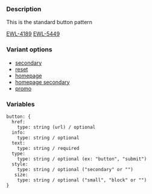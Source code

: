 ### Description
This is the standard button pattern

[EWL-4189](https://issues.ama-assn.org/browse/EWL-4189)
[EWL-5449](https://issues.ama-assn.org/browse/EWL-5449)

### Variant options
* [secondary](./?p=atoms-button-as-secondary)
* [reset](./?p=atoms-button-as-reset)
* [homepage](./?p=atoms-button-as-homepage)
* [homepage secondary](./?p=atoms-button-as-homepage-secondary)
* [promo](./?p=atoms-button-as-promo)

### Variables
~~~
button: {
  href:
    type: string (url) / optional
  info:
    type: string / optional
  text:
    type: string / required
  type:
    type: string / optional (ex: "button", "submit")
  style:
    type: string / optional ("secondary" or "")
   size:
    type: string / optional ("small", "block" or "")
}
~~~
